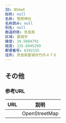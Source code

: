 ```yaml
---
ID: NSmwX
総称: null
名称: 菅原神社
名称読み: null
別名: null
都道府県: 奈良県
区域: 葛城市
緯度: 34.5084791
経度: 135.6945299
郵便番号: 6392155
住所: 奈良県葛城市竹内４７６
---
```


## その他

### 参考URL

| URL | 説明          |
| --- | ------------- |
|     | OpenStreetMap |
